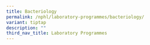 ```yaml
---
title: Bacteriology
permalink: /nphl/laboratory-programmes/bacteriology/
variant: tiptap
description: ""
third_nav_title: Laboratory Programmes
---
```

